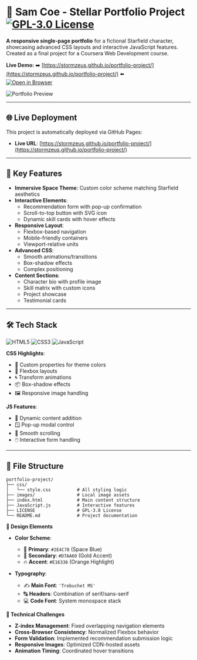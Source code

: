 # 🚀 Sam Coe - Stellar Portfolio Project [![GPL-3.0 License](https://img.shields.io/badge/License-GPL--3.0-blue.svg)](https://opensource.org/licenses/GPL-3.0)

**A responsive single-page portfolio** for a fictional Starfield character, showcasing advanced CSS layouts and interactive JavaScript features. Created as a final project for a Coursera Web Development course.

**Live Demo:** ➡️ [https://stormzeus.github.io/portfolio-project/](https://stormzeus.github.io/portfolio-project/) ⬅️  
[![Open in Browser](https://img.shields.io/badge/GitHub%20Pages-Live_Browser_Preview-success?logo=github)](https://stormzeus.github.io/portfolio-project/)

![Portfolio Preview](https://images.ctfassets.net/rporu91m20dc/2dRA4bGtWJbKPZ7EWsrtZn/20a61f07686036326200142b657b6a4f/Starfield-IntoTheStarfield_Wallpaper_5654x2763-01.jpg?q=70&fm=webp)

---

## 🌐 Live Deployment
This project is automatically deployed via GitHub Pages:
- **Live URL**: [https://stormzeus.github.io/portfolio-project/](https://stormzeus.github.io/portfolio-project/)

---

## 🌟 Key Features
- **Immersive Space Theme**: Custom color scheme matching Starfield aesthetics
- **Interactive Elements**:
  - Recommendation form with pop-up confirmation
  - Scroll-to-top button with SVG icon
  - Dynamic skill cards with hover effects
- **Responsive Layout**:
  - Flexbox-based navigation
  - Mobile-friendly containers
  - Viewport-relative units
- **Advanced CSS**:
  - Smooth animations/transitions
  - Box-shadow effects
  - Complex positioning
- **Content Sections**:
  - Character bio with profile image
  - Skill matrix with custom icons
  - Project showcase
  - Testimonial cards

---

## 🛠 Tech Stack
![HTML5](https://img.shields.io/badge/HTML5-E34F26?style=flat&logo=html5&logoColor=white)
![CSS3](https://img.shields.io/badge/CSS3-1572B6?style=flat&logo=css3&logoColor=white)
![JavaScript](https://img.shields.io/badge/JavaScript-F7DF1E?style=flat&logo=javascript&logoColor=black)

**CSS Highlights**:
- 🎨 Custom properties for theme colors
- 📐 Flexbox layouts
- 🌀 Transform animations
- 📦 Box-shadow effects
- 🖼️ Responsive image handling

**JS Features**:
- 📝 Dynamic content addition
- 🪟 Pop-up modal control
- 📜 Smooth scrolling
- 🖱️ Interactive form handling

---

## 📂 File Structure

```vbnet
portfolio-project/
├── css/
│   └── style.css          # All styling logic
├── images/                # Local image assets
├── index.html             # Main content structure
├── JavaScript.js          # Interactive features
├── LICENSE                # GPL-3.0 License
└── README.md              # Project documentation
```
**🎨 Design Elements**  

- **Color Scheme**:  
  - 🎨 **Primary**: `#2E4C78` (Space Blue)  
  - 🌟 **Secondary**: `#D7AA60` (Gold Accent)  
  - 🔥 **Accent**: `#E16336` (Orange Highlight)  

- **Typography**:  
  - ✍️ **Main Font**: `'Trebuchet MS'`  
  - 🔠 **Headers**: Combination of serif/sans-serif  
  - 💻 **Code Font**: System monospace stack  

**🔧 Technical Challenges**  

-  **Z-index Management**: Fixed overlapping navigation elements  
-  **Cross-Browser Consistency**: Normalized Flexbox behavior  
-  **Form Validation**: Implemented recommendation submission logic  
-  **Responsive Images**: Optimized CDN-hosted assets  
-  **Animation Timing**: Coordinated hover transitions  
